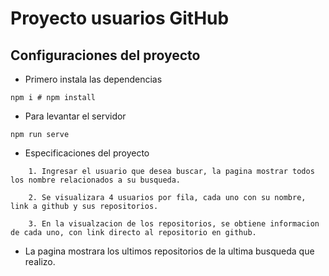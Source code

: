 # Proyecto usuarios GitHub

## Configuraciones del proyecto

- Primero instala las dependencias

```
npm i # npm install
```

- Para levantar el servidor

```
npm run serve
```

- Especificaciones del proyecto 

```
    1. Ingresar el usuario que desea buscar, la pagina mostrar todos los nombre relacionados a su busqueda.
```

```
    2. Se visualizara 4 usuarios por fila, cada uno con su nombre, link a github y sus repositorios.
```

```
    3. En la visualzacion de los repositorios, se obtiene informacion de cada uno, con link directo al repositorio en github.
```

- La pagina mostrara los ultimos repositorios de la ultima busqueda que realizo.
